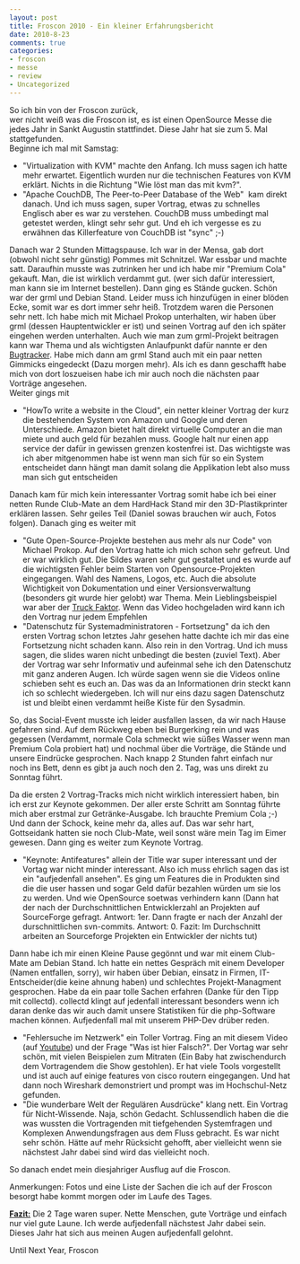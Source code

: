 ```yaml
--- 
layout: post
title: Froscon 2010 - Ein kleiner Erfahrungsbericht
date: 2010-8-23
comments: true
categories: 
- froscon
- messe
- review
- Uncategorized
---
```

<p>So ich bin von der Froscon zur&uuml;ck,<br />wer nicht wei&szlig; was die Froscon ist, es ist einen OpenSource Messe die jedes Jahr in Sankt Augustin stattfindet. Diese Jahr hat sie zum 5. Mal stattgefunden.<br />Beginne ich mal mit Samstag:</p>
<ul>
<li>"Virtualization with KVM" machte den Anfang. Ich muss sagen ich hatte mehr erwartet. Eigentlich wurden nur die technischen Features von KVM erkl&auml;rt. Nichts in die Richtung "Wie l&ouml;st man das mit kvm?".</li>
<li>"Apache CouchDB, The Peer-to-Peer Database of the Web"&nbsp; kam direkt danach. Und ich muss sagen, super Vortrag, etwas zu schnelles Englisch aber es war zu verstehen. CouchDB muss umbedingt mal getestet werden, klingt sehr sehr gut. Und eh ich vergesse es zu erw&auml;hnen das Killerfeature von CouchDB ist "sync" ;-)</li>
</ul>
<p>Danach war 2 Stunden Mittagspause. Ich war in der Mensa, gab dort (obwohl nicht sehr g&uuml;nstig) Pommes mit Schnitzel. War essbar und machte satt. Daraufhin musste was zutrinken her und ich habe mir "Premium Cola" gekauft. Man, die ist wirklich verdammt gut. (wer sich daf&uuml;r interessiert, man kann sie im Internet bestellen). Dann ging es St&auml;nde gucken. Sch&ouml;n war der grml und Debian Stand. Leider muss ich hinzuf&uuml;gen in einer bl&ouml;den Ecke, somit war es dort immer sehr hei&szlig;. Trotzdem waren die Personen sehr nett. Ich habe mich mit Michael Prokop unterhalten, wir haben &uuml;ber grml (dessen Hauptentwickler er ist) und seinen Vortrag auf den ich sp&auml;ter eingehen werden unterhalten. Auch wie man zum grml-Projekt beitragen kann war Thema und als wichtigsten Anlaufpunkt daf&uuml;r nannte er den <a href="http://bts.grml.org/grml/">Bugtracker</a>. Habe mich dann am grml Stand auch mit ein paar netten Gimmicks eingedeckt (Dazu morgen mehr). Als ich es dann geschafft habe mich von dort loszueisen habe ich mir auch noch die n&auml;chsten paar Vortr&auml;ge angesehen.<br />Weiter gings mit</p>
<ul>
<li>"HowTo write a website in the Cloud", ein netter kleiner Vortrag der kurz die bestehenden System von Amazon und Google und deren Unterschiede. Amazon bietet halt direkt virtuelle Computer an die man miete und auch geld f&uuml;r bezahlen muss. Google halt nur einen app service der daf&uuml;r in gewissen grenzen kostenfrei ist. Das wichtigste was ich aber mitgenommen habe ist wenn man sich f&uuml;r so ein System entscheidet dann h&auml;ngt man damit solang die Applikation lebt also muss man sich gut entscheiden</li>
</ul>
<p>Danach kam f&uuml;r mich kein interessanter Vortrag somit habe ich bei einer netten Runde Club-Mate an dem HardHack Stand mir den 3D-Plastikprinter erkl&auml;ren lassen. Sehr geiles Teil (Daniel sowas brauchen wir auch, Fotos folgen). Danach ging es weiter mit</p>
<ul>
<li>"Gute Open-Source-Projekte bestehen aus mehr als nur Code" von Michael Prokop. Auf den Vortrag hatte ich mich schon sehr gefreut. Und er war wirklich gut. Die Sildes waren sehr gut gestaltet und es wurde auf die wichtigsten Fehler beim Starten von Opensource-Projekten eingegangen. Wahl des Namens, Logos, etc. Auch die absolute Wichtigkeit von Dokumentation und einer Versionsverwaltung (besonders git wurde hier gelobt) war Thema. Mein Lieblingsbeispiel war aber der <a href="http://de.wikipedia.org/wiki/Truck_Faktor">Truck Faktor</a>. Wenn das Video hochgeladen wird kann ich den Vortrag nur jedem Empfehlen</li>
<li>"Datenschutz f&uuml;r Systemadministratoren - Fortsetzung" da ich den ersten Vortrag schon letztes Jahr gesehen hatte dachte ich mir das eine Fortsetzung nicht schaden kann. Also rein in den Vortrag. Und ich muss sagen, die slides waren nicht unbedingt die besten (zuviel Text). Aber der Vortrag war sehr Informativ und aufeinmal sehe ich den Datenschutz mit ganz anderen Augen. Ich w&uuml;rde sagen wenn sie die Videos online schieben seht es euch an. Das was da an Informationen drin steckt kann ich so schlecht wiedergeben. Ich will nur eins dazu sagen Datenschutz ist und bleibt einen verdammt hei&szlig;e Kiste f&uuml;r den Sysadmin.</li>
</ul>
<p>So, das Social-Event musste ich leider ausfallen lassen, da wir nach Hause gefahren sind. Auf dem R&uuml;ckweg eben bei Burgerking rein und was gegessen (Verdammt, normale Cola schmeckt wie s&uuml;&szlig;es Wasser wenn man Premium Cola probiert hat) und nochmal &uuml;ber die Vortr&auml;ge, die St&auml;nde und unsere Eindr&uuml;cke gesprochen. Nach knapp 2 Stunden fahrt einfach nur noch ins Bett, denn es gibt ja auch noch den 2. Tag, was uns direkt zu Sonntag f&uuml;hrt.

Da die ersten 2 Vortrag-Tracks mich nicht wirklich interessiert haben, bin ich erst zur Keynote gekommen. Der aller erste Schritt am Sonntag f&uuml;hrte mich aber erstmal zur Getr&auml;nke-Ausgabe. Ich brauchte Premium Cola ;-) Und dann der Schock, keine mehr da, alles auf. Das war sehr hart, Gottseidank hatten sie noch Club-Mate, weil sonst w&auml;re mein Tag im Eimer gewesen. Dann ging es weiter zum Keynote Vortrag.</p>
<ul>
<li>"Keynote: Antifeatures" allein der Title war super interessant und der Vortag war nicht minder interessant. Also ich muss ehrlich sagen das ist ein "aufjedenfall ansehen". Es ging um Features die in Produkten sind die die user hassen und sogar Geld daf&uuml;r bezahlen w&uuml;rden um sie los zu werden. Und wie OpenSource soetwas verhindern kann (Dann hat der nach der Durchschnittlichen Entwicklerzahl an Projekten auf SourceForge gefragt. Antwort: 1er. Dann fragte er nach der Anzahl der durschnittlichen svn-commits. Antwort: 0. Fazit: Im Durchschnitt arbeiten an Sourceforge Projekten ein Entwickler der nichts tut)</li>
</ul>
<p>Dann habe ich mir einen Kleine Pause geg&ouml;nnt und war mit einem Club-Mate am Debian Stand. Ich hatte ein nettes Gespr&auml;ch mit einem Developer (Namen entfallen, sorry), wir haben &uuml;ber Debian, einsatz in Firmen, IT-Entscheider(die keine ahnung haben) und schlechtes Projekt-Managment gesprochen. Habe da ein paar tolle Sachen erfahren (Danke f&uuml;r den Tipp mit collectd). collectd klingt auf jedenfall interessant besonders wenn ich daran denke das wir auch damit unsere Statistiken f&uuml;r die php-Software machen k&ouml;nnen. Aufjedenfall mal mit unserem PHP-Dev dr&uuml;ber reden.</p>
<ul>
<li>"Fehlersuche im Netzwerk" ein Toller Vortrag. Fing an mit diesem Video (auf <a href="http://www.youtube.com/watch?v=O0BCKTHfS7w">Youtube</a>) und der Frage "Was ist hier Falsch?". Der Vortag war sehr sch&ouml;n, mit vielen Beispielen zum Mitraten (Ein Baby hat zwischendurch dem Vortragendem die Show gestohlen). Er hat viele Tools vorgestellt und ist auch auf einige features von cisco routern eingegangen. Und hat dann noch Wireshark demonstriert und prompt was im Hochschul-Netz gefunden.</li>
<li>"Die wunderbare Welt der Regul&auml;ren Ausdr&uuml;cke" klang nett. Ein Vortrag f&uuml;r Nicht-Wissende. Naja, sch&ouml;n Gedacht. Schlussendlich haben die die was wussten die Vortragenden mit tiefgehenden Systemfragen und Komplexen Anwendungsfragen aus dem Fluss gebracht. Es war nicht sehr sch&ouml;n. H&auml;tte auf mehr R&uuml;cksicht gehofft, aber vielleicht wenn sie n&auml;chstest Jahr dabei sind wird das vielleicht noch.</li>
</ul>
<p>So danach endet mein diesjahriger Ausflug auf die Froscon.

Anmerkungen: Fotos und eine Liste der Sachen die ich auf der Froscon besorgt habe kommt morgen oder im Laufe des Tages.

<strong><span style="text-decoration:underline;">Fazit:</span></strong> Die 2 Tage waren super. Nette Menschen, gute Vortr&auml;ge und einfach nur viel gute Laune. Ich werde aufjedenfall n&auml;chstest Jahr dabei sein. Dieses Jahr hat sich aus meinen Augen aufjedenfall gelohnt.

Until Next Year, Froscon</p>

